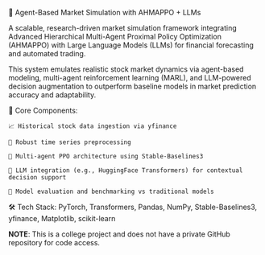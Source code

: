 🧠 Agent-Based Market Simulation with AHMAPPO + LLMs

A scalable, research-driven market simulation framework integrating Advanced Hierarchical Multi-Agent Proximal Policy Optimization (AHMAPPO) with Large Language Models (LLMs) for financial forecasting and automated trading.

This system emulates realistic stock market dynamics via agent-based modeling, multi-agent reinforcement learning (MARL), and LLM-powered decision augmentation to outperform baseline models in market prediction accuracy and adaptability.

🚀 Core Components:

    📈 Historical stock data ingestion via yfinance

    🧹 Robust time series preprocessing

    🤖 Multi-agent PPO architecture using Stable-Baselines3

    🧠 LLM integration (e.g., HuggingFace Transformers) for contextual decision support

    🧪 Model evaluation and benchmarking vs traditional models

🛠️ Tech Stack:
PyTorch, Transformers, Pandas, NumPy, Stable-Baselines3, yfinance, Matplotlib, scikit-learn


**NOTE**: This is a college project and does not have a private GitHub repository for code access.
